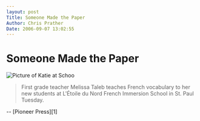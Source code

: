 ```yaml
---
layout: post
Title: Someone Made the Paper  
Author: Chris Prather
Date: 2006-09-07 13:02:55
---
```


# Someone Made the Paper

![Picture of Katie at Schoo](http://www.twincities.com/images/twincities/twincities/15446/238583873166.jpg)

<blockquote>First grade teacher Melissa Taleb teaches French vocabulary to her new students at L'Étoile du Nord French Immersion School in St. Paul Tuesday.</blockquote> -- [Pioneer Press][1]

[1]: http://www.twincities.com/mld/pioneerpress/15447491.htm
